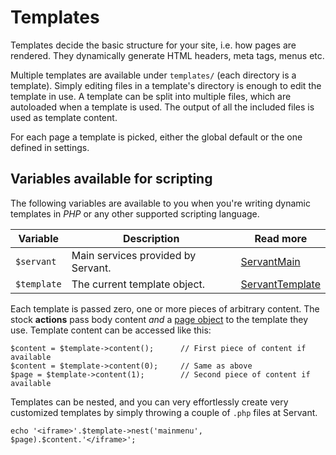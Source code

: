 
# Templates

Templates decide the basic structure for your site, i.e. how pages are rendered. They dynamically generate HTML headers, meta tags, menus etc.

Multiple templates are available under `templates/` (each directory is a template). Simply editing files in a template's directory is enough to edit the template in use. A template can be split into multiple files, which are autoloaded when a template is used. The output of all the included files is used as template content.

For each page a template is picked, either the global default or the one defined in settings.



## Variables available for scripting

The following variables are available to you when you're writing dynamic templates in *PHP* or any other supported scripting language.

Variable    | Description                        | Read more                                              |
----------- | ---------------------------------- | ------------------------------------------------------ |
`$servant`  | Main services provided by Servant. | [ServantMain](/docs/components/main)         |
`$template` | The current template object.       | [ServantTemplate](/docs/components/template) |

Each template is passed zero, one or more pieces of arbitrary content. The stock **actions** pass body content *and* a [page object](/docs/components/page) to the template they use. Template content can be accessed like this:

	$content = $template->content();      // First piece of content if available
	$content = $template->content(0);     // Same as above
	$page = $template->content(1);        // Second piece of content if available

Templates can be nested, and you can very effortlessly create very customized templates by simply throwing a couple of `.php` files at Servant.

	echo '<iframe>'.$template->nest('mainmenu', $page).$content.'</iframe>';
